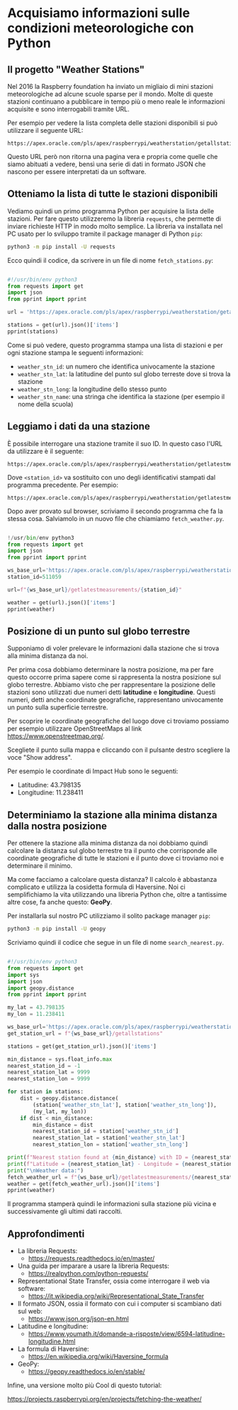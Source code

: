 # Acquisiamo informazioni sulle condizioni meteorologiche con Python

## Il progetto "Weather Stations"

Nel 2016 la Raspberry foundation ha inviato un migliaio di mini stazioni meteorologiche ad alcune scuole sparse per il mondo. Molte di queste stazioni continuano a pubblicare in tempo più o meno reale le informazioni acquisite e sono interrogabili tramite URL.

Per esempio per vedere la lista completa delle stazioni disponibili si può utilizzare il seguente URL:

```
https://apex.oracle.com/pls/apex/raspberrypi/weatherstation/getallstations
```

Questo URL però non ritorna una pagina vera e propria come quelle che siamo abituati a vedere, bensì una serie di dati in formato JSON che nascono per essere interpretati da un software.

## Otteniamo la lista di tutte le stazioni disponibili

Vediamo quindi un primo programma Python per acquisire la lista delle stazioni. Per fare questo utilizzeremo la libreria `requests`, che permette di inviare richieste HTTP in modo molto semplice. La libreria va installata nel PC usato per lo sviluppo tramite il package manager di Python `pip`:

```bash
python3 -m pip install -U requests
```

Ecco quindi il codice, da scrivere in un file di nome `fetch_stations.py`:

```python

#!/usr/bin/env python3
from requests import get
import json
from pprint import pprint

url = 'https://apex.oracle.com/pls/apex/raspberrypi/weatherstation/getallstations'

stations = get(url).json()['items']
pprint(stations)


```

Come si può vedere, questo programma stampa una lista di stazioni e per ogni stazione stampa le seguenti informazioni:

 - `weather_stn_id`: un numero che identifica univocamente la stazione
 - `weather_stn_lat`: la latitudine del punto sul globo terreste dove si trova la stazione
 - `weather_stn_long`: la longitudine dello stesso punto
 - `weather_stn_name`: una stringa che identifica la stazione (per esempio il nome della scuola)

## Leggiamo i dati da una stazione

È possibile interrogare una stazione tramite il suo ID. In questo caso l'URL da utilizzare è il seguente:

```
https://apex.oracle.com/pls/apex/raspberrypi/weatherstation/getlatestmeasurements/<station_id>
```

Dove `<station_id>` va sostituito con uno degli identificativi stampati dal programma precedente. Per esempio:

```
https://apex.oracle.com/pls/apex/raspberrypi/weatherstation/getlatestmeasurements/511059
```

Dopo aver provato sul browser, scriviamo il secondo programma che fa la stessa cosa. Salviamolo in un nuovo file che chiamiamo `fetch_weather.py`.

```python

!/usr/bin/env python3
from requests import get
import json
from pprint import pprint

ws_base_url='https://apex.oracle.com/pls/apex/raspberrypi/weatherstation'
station_id=511059

url=f"{ws_base_url}/getlatestmeasurements/{station_id}"

weather = get(url).json()['items']
pprint(weather)


```

## Posizione di un punto sul globo terrestre

Supponiamo di voler prelevare le informazioni dalla stazione che si trova alla minima distanza da noi.

Per prima cosa dobbiamo determinare la nostra posizione, ma per fare questo occorre prima sapere come si rappresenta la nostra posizione sul globo terrestre. Abbiamo visto che per rappresentare la posizione delle stazioni sono utilizzati due numeri detti **latitudine** e **longitudine**. Questi numeri, detti anche coordinate geografiche, rappresentano univocamente un punto sulla superficie terrestre.

Per scoprire le coordinate geografiche del luogo dove ci troviamo possiamo per esempio utilizzare OpenStreetMaps al link https://www.openstreetmap.org/.

Scegliete il punto sulla mappa e cliccando con il pulsante destro scegliere la voce "Show address".

Per esempio le coordinate di Impact Hub sono le seguenti:

- Latitudine: 43.798135
- Longitudine: 11.238411

## Determiniamo la stazione alla minima distanza dalla nostra posizione

Per ottenere la stazione alla minima distanza da noi dobbiamo quindi calcolare la distanza sul globo terrestre tra il punto che corrisponde alle coordinate geografiche di tutte le stazioni e il punto dove ci troviamo noi e determinare il minimo.

Ma come facciamo a calcolare questa distanza? Il calcolo è abbastanza complicato e utilizza la cosidetta formula di Haversine. Noi ci semplifichiamo la vita utilizzando una libreria Python che, oltre a tantissime altre cose, fa anche questo: **GeoPy**.

Per installarla sul nostro PC utilizziamo il solito package manager `pip`:

```bash
python3 -m pip install -U geopy
```

Scriviamo quindi il codice che segue in un file di nome `search_nearest.py`.

```python

#!/usr/bin/env python3
from requests import get
import sys
import json
import geopy.distance
from pprint import pprint

my_lat = 43.798135
my_lon = 11.238411

ws_base_url='https://apex.oracle.com/pls/apex/raspberrypi/weatherstation'
get_station_url = f"{ws_base_url}/getallstations"

stations = get(get_station_url).json()['items']

min_distance = sys.float_info.max
nearest_station_id = -1
nearest_station_lat = 9999
nearest_station_lon = 9999

for station in stations:
    dist = geopy.distance.distance(
        (station['weather_stn_lat'], station['weather_stn_long']),
        (my_lat, my_lon))
    if dist < min_distance:
        min_distance = dist
        nearest_station_id = station['weather_stn_id']
        nearest_station_lat = station['weather_stn_lat']
        nearest_station_lon = station['weather_stn_long']

print(f"Nearest station found at {min_distance} with ID = {nearest_station_id}")
print(f"Latitude = {nearest_station_lat} - Longitude = {nearest_station_lon}")
print("\nWeather data:")
fetch_weather_url = f"{ws_base_url}/getlatestmeasurements/{nearest_station_id}"
weather = get(fetch_weather_url).json()['items']
pprint(weather)


```

Il programma stamperà quindi le informazioni sulla stazione più vicina e successivamente gli ultimi dati raccolti.


## Approfondimenti

- La libreria Requests:
    - https://requests.readthedocs.io/en/master/
- Una guida per imparare a usare la libreria Requests:
    - https://realpython.com/python-requests/
- Representational State Transfer, ossia come interrogare il web via software:
    - https://it.wikipedia.org/wiki/Representational_State_Transfer
- Il formato JSON, ossia il formato con cui i computer si scambiano dati sul web:
    - https://www.json.org/json-en.html
- Latitudine e longitudine:
    - https://www.youmath.it/domande-a-risposte/view/6594-latitudine-longitudine.html
- La formula di Haversine:
    - https://en.wikipedia.org/wiki/Haversine_formula
- GeoPy:
    - https://geopy.readthedocs.io/en/stable/

Infine, una versione molto più Cool di questo tutorial:

https://projects.raspberrypi.org/en/projects/fetching-the-weather/


